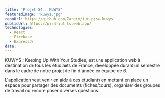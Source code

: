 ```yaml
---
title: 'Projet S4 : KUWYS'
featuredImage: 'kuwys.jpg'
repoUrl: https://github.com/Zareix/iut-pjs4-kuwys
publicUrl: https://pjs4-iut-ts.web.app/
technologies:
  - React
  - Firebase
  - ExpressJs
date:
---
```


KUWYS : Keeping Up With Your Studies, est une application web à destination de tous les étudiants de France, développée durant un semestre dans le cadre de notre projet de fin d'année en équipe de 6.

L'application veut venir en aide à ces étudiants en mettant en place un espace pour partager des documents (fiches/cours), organiser des groupes de travail ou encore poser diverses questions.
